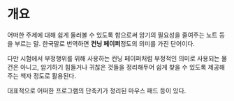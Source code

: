 # 개요
어떠한 주제에 대해 쉽게 둘러볼 수 있도록 함으로써 암기의 필요성을 줄여주는 노트 등을 부르는 말. 한국말로 번역하면 **컨닝 페이퍼**정도의 의미를 가진 단어이다.

다만 시험에서 부정행위를 위해 사용하는 컨닝 페이퍼처럼 부정적인 의미로 사용되는 물건은 아니고, 암기하기 힘들거나 귀찮은 것들을 정리해두어 쉽게 찾을 수 있도록 제공해주는 책자 정도로 활용된다.

대표적으로 어떠한 프로그램의 단축키가 정리된 마우스 패드 등이 있다.